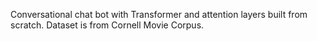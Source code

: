 Conversational chat bot with Transformer and attention layers built from scratch. Dataset is from Cornell Movie Corpus. 
